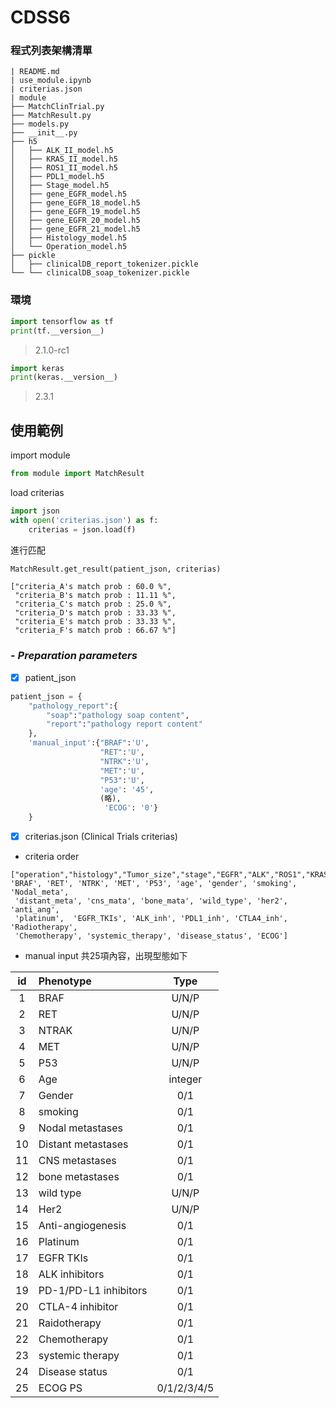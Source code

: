 # CDSS6

### 程式列表架構清單
```
| README.md
| use_module.ipynb
| criterias.json
| module
├── MatchClinTrial.py
├── MatchResult.py
├── models.py
├── __init__.py
├── h5
│   ├── ALK_II_model.h5
│   ├── KRAS_II_model.h5
│   ├── ROS1_II_model.h5
│   ├── PDL1_model.h5
│   ├── Stage_model.h5
│   ├── gene_EGFR_model.h5
│   ├── gene_EGFR_18_model.h5
│   ├── gene_EGFR_19_model.h5
│   ├── gene_EGFR_20_model.h5
│   ├── gene_EGFR_21_model.h5
│   ├── Histology_model.h5
│   └── Operation_model.h5
├── pickle
│   ├── clinicalDB_report_tokenizer.pickle
└── └── clinicalDB_soap_tokenizer.pickle
```

### 環境
```python
import tensorflow as tf
print(tf.__version__)
```
> 2.1.0-rc1
```python
import keras
print(keras.__version__)
```
> 2.3.1

## **使用範例**
import module
```python
from module import MatchResult
```
load criterias
```python
import json
with open('criterias.json') as f:
    criterias = json.load(f)
```
進行匹配
```python
MatchResult.get_result(patient_json, criterias)
```
```
["criteria_A's match prob : 60.0 %",
 "criteria_B's match prob : 11.11 %",
 "criteria_C's match prob : 25.0 %",
 "criteria_D's match prob : 33.33 %",
 "criteria_E's match prob : 33.33 %",
 "criteria_F's match prob : 66.67 %"]
 ```

### - *Preparation parameters*
- [x] patient_json 
```python
patient_json = {
    "pathology_report":{
        "soap":"pathology soap content",
        "report":"pathology report content"
    },
    'manual_input':{"BRAF":'U',
                    "RET":'U',
                    "NTRK":'U',
                    "MET":'U',
                    "P53":'U',
                    'age': '45',
                    (略),
                     'ECOG': '0'}
    }
 ```
 - [X] criterias.json (Clinical Trials criterias)
* criteria order
```
["operation","histology","Tumor_size","stage","EGFR","ALK","ROS1","KRAS","PDL1", 
'BRAF', 'RET', 'NTRK', 'MET', 'P53', 'age', 'gender', 'smoking', 'Nodal_meta', 
 'distant_meta', 'cns_mata', 'bone_mata', 'wild_type', 'her2', 'anti_ang', 
 'platinum',  'EGFR_TKIs', 'ALK_inh', 'PDL1_inh', 'CTLA4_inh', 'Radiotherapy', 
 'Chemotherapy', 'systemic_therapy', 'disease_status', 'ECOG']
```

* manual input 共25項內容，出現型態如下

| id      | Phenotype     | Type     |
| :-----: | :-------------| :------: |
| 1     | BRAF     | U/N/P     |
|2|RET|U/N/P|
|3|NTRAK|U/N/P|
|4|MET|U/N/P|
|5|P53|U/N/P|
|6|Age|integer|
|7|Gender|0/1|
|8|smoking|0/1|
|9|Nodal  metastases|0/1|
|10|Distant metastases|0/1|
|11|CNS metastases|0/1|
|12|bone metastases|0/1|
|13|wild type|U/N/P|
|14|Her2|U/N/P|
|15|Anti-angiogenesis|0/1|
|16|Platinum |0/1|
|17|EGFR TKIs |0/1|
|18|ALK inhibitors |0/1|
|19|PD-1/PD-L1 inhibitors |0/1|
|20|CTLA-4 inhibitor |0/1|
|21|Raidotherapy|0/1|
|22|Chemotherapy|0/1|
|23|systemic therapy|0/1|
|24|Disease status |0/1|
|25|ECOG PS |0/1/2/3/4/5|
